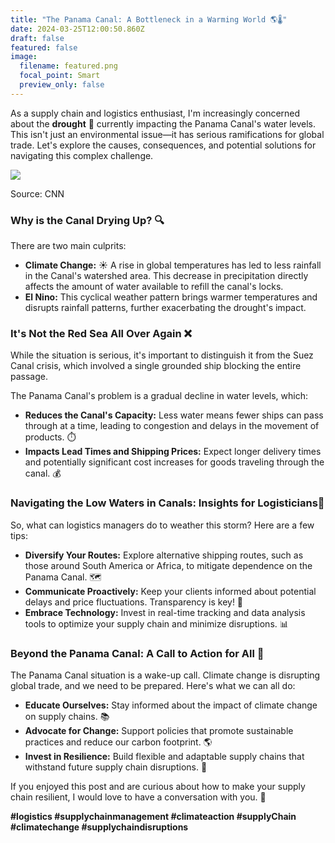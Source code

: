 ```yaml
---
title: "The Panama Canal: A Bottleneck in a Warming World 🌎🌡️"
date: 2024-03-25T12:00:50.860Z
draft: false
featured: false
image:
  filename: featured.png
  focal_point: Smart
  preview_only: false
---
```

<!--StartFragment-->

As a supply chain and logistics enthusiast, I'm increasingly concerned about the **drought** 🥵 currently impacting the Panama Canal's water levels. This isn't just an environmental issue—it has serious ramifications for global trade. Let's explore the causes, consequences, and potential solutions for navigating this complex challenge.

![](https://media.licdn.com/dms/image/D4E12AQHH12dw5i7nSQ/article-inline_image-shrink_1500_2232/0/1711340193719?e=1722470400&v=beta&t=qbVIZaCP5mOykyjOM6-KxpuPksQQh4hjgSLOvIS69lw)

Source: CNN

### Why is the Canal Drying Up? 🔍

There are two main culprits:

* **Climate Change:** ☀️ A rise in global temperatures has led to less rainfall in the Canal's watershed area. This decrease in precipitation directly affects the amount of water available to refill the canal's locks.
* **El Nino:** This cyclical weather pattern brings warmer temperatures and disrupts rainfall patterns, further exacerbating the drought's impact.

### It's Not the Red Sea All Over Again ❌

While the situation is serious, it's important to distinguish it from the Suez Canal crisis, which involved a single grounded ship blocking the entire passage.

The Panama Canal's problem is a gradual decline in water levels, which:

* **Reduces the Canal's Capacity:** Less water means fewer ships can pass through at a time, leading to congestion and delays in the movement of products. ⏱️
* **Impacts Lead Times and Shipping Prices:** Expect longer delivery times and potentially significant cost increases for goods traveling through the canal. 💰

### Navigating the Low Waters in Canals: Insights for Logisticians🧭

So, what can logistics managers do to weather this storm? Here are a few tips:

* **Diversify Your Routes:** Explore alternative shipping routes, such as those around South America or Africa, to mitigate dependence on the Panama Canal. 🗺️
* **Communicate Proactively:** Keep your clients informed about potential delays and price fluctuations. Transparency is key! 🔑
* **Embrace Technology:** Invest in real-time tracking and data analysis tools to optimize your supply chain and minimize disruptions. 📊

### Beyond the Panama Canal: A Call to Action for All 📢

The Panama Canal situation is a wake-up call. Climate change is disrupting global trade, and we need to be prepared. Here's what we can all do:

* **Educate Ourselves:** Stay informed about the impact of climate change on supply chains. 📚
* **Advocate for Change:** Support policies that promote sustainable practices and reduce our carbon footprint. 🌎
* **Invest in Resilience:** Build flexible and adaptable supply chains that withstand future supply chain disruptions. 💪

If you enjoyed this post and are curious about how to make your supply chain resilient, I would love to have a conversation with you. 🤝

**\#logistics #supplychainmanagement #climateaction #supplyChain #climatechange #supplychaindisruptions**

<!--EndFragment-->